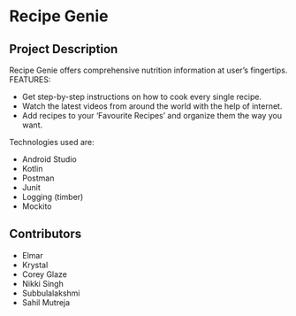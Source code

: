 # Recipe Genie

## Project Description
Recipe Genie offers comprehensive nutrition information at user’s fingertips. 
FEATURES: 
 * Get step-by-step instructions on how to cook every single recipe.
 * Watch the latest videos from around the world with the help of internet.
 * Add recipes to your ‘Favourite Recipes’ and organize them the way you want.

Technologies used are:
* Android Studio
* Kotlin 
* Postman 
* Junit
* Logging (timber)
* Mockito


## Contributors
* Elmar 
* Krystal
* Corey Glaze 
* Nikki Singh
* Subbulalakshmi  
* Sahil Mutreja  
